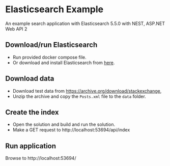# Elasticsearch Example

An example search application with Elasticsearch 5.5.0 with NEST, ASP.NET Web API 2

## Download/run Elasticsearch

* Run provided docker compose file.
* Or download and install Elasticsearch from [here](https://www.elastic.co/downloads/elasticsearch).

## Download data

* Download test data from https://archive.org/download/stackexchange,
* Unzip the archive and copy the `Posts.xml` file to the `data` folder.

## Create the index

* Open the solution and build and run the solution.
* Make a GET request to http://localhost:53694/api/index

## Run application

Browse to http://localhost:53694/